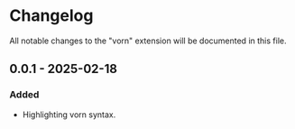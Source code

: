 # Changelog

All notable changes to the "vorn" extension will be documented in this file.

## 0.0.1 - 2025-02-18
### Added
- Highlighting vorn syntax.
